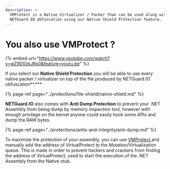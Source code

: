 ```yaml
---
description: >-
  VMProtect is a Native Virtualizer / Packer than can be used along with
  NETGuard.IO obfuscation using our Native Shield Protection feature.
---
```


# You also use VMProtect ?

{% embed url="https://www.youtube.com/watch?v=wZ9D0zkJRs0&feature=youtu.be" %}



If you select our **Native Shield Protection** you will be able to use every native packer / virtualizer on top of the file produced by NETGuard.IO obfuscation**.\***

{% page-ref page="../protections/file-shield/native-shield.md" %}

**NETGuard.IO** also comes with **Anti Dump Protection** to prevent your .NET Assembly from being dump by memory inspection tool, however with enough privilege on the kernel anyone could easily hook some APIs and dump the RAW bytes. 

{% page-ref page="../protections/antis-and-integrity/anti-dump.md" %}

To maximize the protection of your assembly, you can use [VMProtect ](https://vmpsoft.com/)and manually add the address of VirtualProtect to the Mutation/Virtualization queue. This is made in order to prevent hackers and crackers from finding the address of VirtualProtect, used to start the execution of the .NET Assembly from the Native stub.



